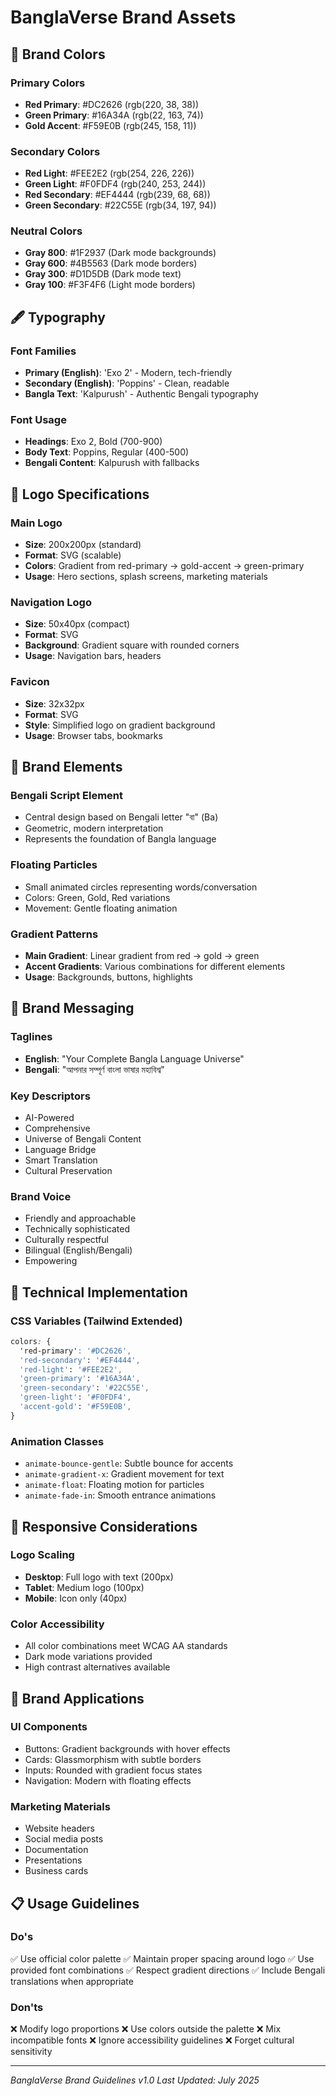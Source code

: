 # BanglaVerse Brand Assets

## 🎨 Brand Colors

### Primary Colors
- **Red Primary**: #DC2626 (rgb(220, 38, 38))
- **Green Primary**: #16A34A (rgb(22, 163, 74))
- **Gold Accent**: #F59E0B (rgb(245, 158, 11))

### Secondary Colors
- **Red Light**: #FEE2E2 (rgb(254, 226, 226))
- **Green Light**: #F0FDF4 (rgb(240, 253, 244))
- **Red Secondary**: #EF4444 (rgb(239, 68, 68))
- **Green Secondary**: #22C55E (rgb(34, 197, 94))

### Neutral Colors
- **Gray 800**: #1F2937 (Dark mode backgrounds)
- **Gray 600**: #4B5563 (Dark mode borders)
- **Gray 300**: #D1D5DB (Dark mode text)
- **Gray 100**: #F3F4F6 (Light mode borders)

## 🖋️ Typography

### Font Families
- **Primary (English)**: 'Exo 2' - Modern, tech-friendly
- **Secondary (English)**: 'Poppins' - Clean, readable
- **Bangla Text**: 'Kalpurush' - Authentic Bengali typography

### Font Usage
- **Headings**: Exo 2, Bold (700-900)
- **Body Text**: Poppins, Regular (400-500)
- **Bengali Content**: Kalpurush with fallbacks

## 🎯 Logo Specifications

### Main Logo
- **Size**: 200x200px (standard)
- **Format**: SVG (scalable)
- **Colors**: Gradient from red-primary → gold-accent → green-primary
- **Usage**: Hero sections, splash screens, marketing materials

### Navigation Logo
- **Size**: 50x40px (compact)
- **Format**: SVG
- **Background**: Gradient square with rounded corners
- **Usage**: Navigation bars, headers

### Favicon
- **Size**: 32x32px
- **Format**: SVG
- **Style**: Simplified logo on gradient background
- **Usage**: Browser tabs, bookmarks

## 🌟 Brand Elements

### Bengali Script Element
- Central design based on Bengali letter "বা" (Ba)
- Geometric, modern interpretation
- Represents the foundation of Bangla language

### Floating Particles
- Small animated circles representing words/conversation
- Colors: Green, Gold, Red variations
- Movement: Gentle floating animation

### Gradient Patterns
- **Main Gradient**: Linear gradient from red → gold → green
- **Accent Gradients**: Various combinations for different elements
- **Usage**: Backgrounds, buttons, highlights

## 📝 Brand Messaging

### Taglines
- **English**: "Your Complete Bangla Language Universe"
- **Bengali**: "আপনার সম্পূর্ণ বাংলা ভাষার মহাবিশ্ব"

### Key Descriptors
- AI-Powered
- Comprehensive
- Universe of Bengali Content
- Language Bridge
- Smart Translation
- Cultural Preservation

### Brand Voice
- Friendly and approachable
- Technically sophisticated
- Culturally respectful
- Bilingual (English/Bengali)
- Empowering

## 🔧 Technical Implementation

### CSS Variables (Tailwind Extended)
```css
colors: {
  'red-primary': '#DC2626',
  'red-secondary': '#EF4444',
  'red-light': '#FEE2E2',
  'green-primary': '#16A34A',
  'green-secondary': '#22C55E',
  'green-light': '#F0FDF4',
  'accent-gold': '#F59E0B',
}
```

### Animation Classes
- `animate-bounce-gentle`: Subtle bounce for accents
- `animate-gradient-x`: Gradient movement for text
- `animate-float`: Floating motion for particles
- `animate-fade-in`: Smooth entrance animations

## 📱 Responsive Considerations

### Logo Scaling
- **Desktop**: Full logo with text (200px)
- **Tablet**: Medium logo (100px)
- **Mobile**: Icon only (40px)

### Color Accessibility
- All color combinations meet WCAG AA standards
- Dark mode variations provided
- High contrast alternatives available

## 🎨 Brand Applications

### UI Components
- Buttons: Gradient backgrounds with hover effects
- Cards: Glassmorphism with subtle borders
- Inputs: Rounded with gradient focus states
- Navigation: Modern with floating effects

### Marketing Materials
- Website headers
- Social media posts
- Documentation
- Presentations
- Business cards

## 📋 Usage Guidelines

### Do's
✅ Use official color palette
✅ Maintain proper spacing around logo
✅ Use provided font combinations
✅ Respect gradient directions
✅ Include Bengali translations when appropriate

### Don'ts
❌ Modify logo proportions
❌ Use colors outside the palette
❌ Mix incompatible fonts
❌ Ignore accessibility guidelines
❌ Forget cultural sensitivity

---

*BanglaVerse Brand Guidelines v1.0*
*Last Updated: July 2025*
